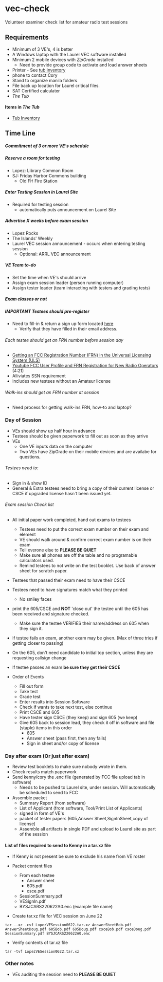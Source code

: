 # vec-check
Volunteer examiner check list for amateur radio test sessions

## Requirements
* Minimum of 3 VE's, 4 is better
* A Windows laptop with the Laurel VEC software installed
* Minimum 2 mobile devices with _ZipGrade_ installed
  * Need to provide group code to activate and load answer sheets
* Printer - See [tub inventory](https://github.com/nwdigitalradio/vec-check/blob/master/tub-inventory.md)
* phone to contact Cory
* Stand to organize manila folders
* File back up location for Laurel critical files.
* SAT Certified calculater
* _The Tub_

#### Items in _The Tub_
* [Tub Inventory](https://github.com/nwdigitalradio/vec-check/blob/master/tub-inventory.md)

## Time Line

##### Commitment of 3 or more VE's schedule
#####  Reserve a room for testing
* Lopez: Library Common Room
* SJ: Friday Harbor Commons building
  * Old FH Fire Station

##### Enter Testing Session in Laurel Site
* Required for testing session
  * automatically puts announcement on Laurel Site

##### Advertise X weeks before exam session
* Lopez Rocks
* The Islands' Weekly
* Laurel VEC session announcement - occurs when entering testing session
  * Optional: ARRL VEC announcement

##### VE Team to-do
* Set the time when VE's should arrive
* Assign exam session leader (person running computer)
* Assign tester leader (team interacting with testers and grading tests)

##### Exam classes or not

##### __IMPORTANT__ Testees should pre-register
* Need to fill-in & return a sign up form located [here](https://github.com/nwdigitalradio/vec-check/blob/master/signin_form.md)
  * Verify that they have filled in their email address.

###### Each testee should get an FRN number before session day
* [Getting
an FCC Registration Number (FRN) in the Universal Licensing System
(ULS)](https://www.fcc.gov/wireless/support/universal-licensing-system-uls-resources/getting-fcc-registration-number-frn)
* [Youtube FCC User Profile and FRN Registration for New Radio Operators](https://youtu.be/7a4doKEPN5M) (4:21)
* Alliviates SSN requirement
* Includes new testees without an Amateur license

###### Walk-ins should get an FRN number at session
* Need process for getting walk-ins FRN, how-to and laptop?

### Day of Session
* VEs should show up half hour in advance
* Testees should be given paperwork to fill out as soon as they arrive
* VEs
  * One VE inputs data on the computer
  * Two VEs have ZipGrade on their mobile devices and are availabe for
  questions.

###### Testees need to:
* Sign in & show ID
* General & Extra testees need to bring a copy of their current
license or CSCE if upgraded license hasn't been issued yet.

###### Exam session Check list
* All initial paper work completed, hand out exams to testees
  * Testees need to put the correct exam number on their exam and element
  * VE should walk around & confirm correct exam number is on their
  exam
  * Tell everone else to __PLEASE BE QUIET__
  * Make sure all phones are off the table and no programable calculators used.
  * Remind testees to not write on the test booklet. Use back of answer sheet for scratch paper.
* Testees that passed their exam need to have their CSCE
* Testees need to have signatures match what they printed
  * No smiley faces

* print the 605/CSCE and __NOT__ 'close out' the testee until the 605
has been received and signature checked.
  * Make sure the testee VERIFIES their name/address on 605 when they sign it.
* If testee fails an exam, another exam may be given. (Max of three tries if getting closer to passing)
* On the 605, don't need candidate to initial top section, unless they are requesting callsign change
* If testee passes an exam __be sure they get their CSCE__

* Order of Events
  * Fill out form
  * Take test
  * Grade test
  * Enter results into Session Software
  * Check if wants to take next test, else continue
  * Print CSCE and 605
  * Have tester sign CSCE (they keep) and sign 605 (we keep)
  * Give 605 back to session lead, they check it off in software and file (staple) items in this order
     * 605
     * Answer sheet (pass first, then any fails)
     * Sign in sheet and/or copy of license

### Day after exam (Or just after exam)

* Review test booklets to make sure nobody wrote in them.
* Check results match paperwork
* Send kenny/cory the .enc file (generated by FCC file upload tab in software)
  * Needs to be pushed to Laurel site, under session. Will automatically be scheduled to send to FCC
* Assemble packet
  * Summary Report (from software)
  * List of Applicant (from software, Tool/Print List of Applicants)
  * signed in form of VE's
  * packet of tester papers (605,Answer Sheet,SignInSheet,copy of license)
  * Assemble all artifacts in single PDF and upload to Laurel site as part of the session

#### List of files required to send to Kenny in a tar.xz file

* If Kenny is not present be sure to exclude his name from VE roster
* Packet content files
  * From each testee
    * Answer sheet
    * 605.pdf
    * csce.pdf
  * SessionSummary.pdf
  * VESignIn.pdf
  * BYSJCARS220622A0.enc (example file name) 

* Create tar.xz file for VEC session on June 22
```
tar --xz -cvf LopezVESession0622.tar.xz AnswerSheetBob.pdf AnswerSheetDoug.pdf 605Bob.pdf 605Doug.pdf csceBob.pdf csceDoug.pdf SessionSummary.pdf BYSJCARS220622A0.enc
```

* Verify contents of tar.xz file
```
tar -tvf LopezVESession0622.tar.xz
```

### Other notes
* VEs auditing the session need to __PLEASE BE QUIET__


